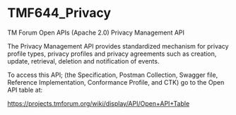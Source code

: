 # TMF644_Privacy
TM Forum Open APIs (Apache 2.0) Privacy Management API

The Privacy Management API provides standardized mechanism for privacy
profile types, privacy profiles and privacy agreements such as creation,
update, retrieval, deletion and notification of events.

To access this API; (the Specification, Postman Collection, Swagger file,
Reference Implementation, Conformance Profile, and CTK) go to the Open API table at:

https://projects.tmforum.org/wiki/display/API/Open+API+Table
